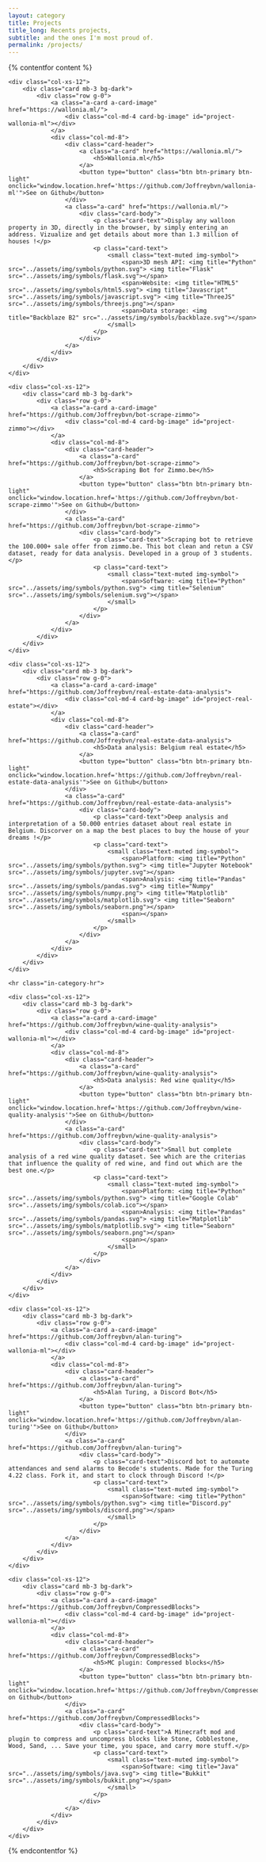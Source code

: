 ```yaml
---
layout: category
title: Projects
title_long: Recents projects,
subtitle: and the ones I'm most proud of.
permalink: /projects/
---
```


{% contentfor content %}

    <div class="col-xs-12">
        <div class="card mb-3 bg-dark">
            <div class="row g-0">
                <a class="a-card a-card-image" href="https://wallonia.ml/">
                    <div class="col-md-4 card-bg-image" id="project-wallonia-ml"></div>
                </a>
                <div class="col-md-8">
                    <div class="card-header">
                        <a class="a-card" href="https://wallonia.ml/">
                            <h5>Wallonia.ml</h5>
                        </a>
                        <button type="button" class="btn btn-primary btn-light" onclick="window.location.href='https://github.com/Joffreybvn/wallonia-ml'">See on Github</button>
                    </div>
                    <a class="a-card" href="https://wallonia.ml/">
                        <div class="card-body">
                            <p class="card-text">Display any walloon property in 3D, directly in the browser, by simply entering an address. Vizualize and get details about more than 1.3 million of houses !</p>
                            <p class="card-text">
                                <small class="text-muted img-symbol">
                                    <span>3D mesh API: <img title="Python" src="../assets/img/symbols/python.svg"> <img title="Flask" src="../assets/img/symbols/flask.svg"></span>
                                    <span>Website: <img title="HTML5" src="../assets/img/symbols/html5.svg"> <img title="Javascript" src="../assets/img/symbols/javascript.svg"> <img title="ThreeJS" src="../assets/img/symbols/threejs.png"></span>
                                    <span>Data storage: <img title="Backblaze B2" src="../assets/img/symbols/backblaze.svg"></span>
                                </small>
                            </p>
                        </div>
                    </a>
                </div>
            </div>
        </div>
    </div>
    
    <div class="col-xs-12">
        <div class="card mb-3 bg-dark">
            <div class="row g-0">
                <a class="a-card a-card-image" href="https://github.com/Joffreybvn/bot-scrape-zimmo">
                    <div class="col-md-4 card-bg-image" id="project-zimmo"></div>
                </a>
                <div class="col-md-8">
                    <div class="card-header">
                        <a class="a-card" href="https://github.com/Joffreybvn/bot-scrape-zimmo">
                            <h5>Scraping Bot for Zimmo.be</h5>
                        </a>
                        <button type="button" class="btn btn-primary btn-light" onclick="window.location.href='https://github.com/Joffreybvn/bot-scrape-zimmo'">See on Github</button>
                    </div>
                    <a class="a-card" href="https://github.com/Joffreybvn/bot-scrape-zimmo">
                        <div class="card-body">
                            <p class="card-text">Scraping bot to retrieve the 100.000+ sale offer from zimmo.be. This bot clean and retun a CSV dataset, ready for data analysis. Developed in a group of 3 students.</p>
                            <p class="card-text">
                                <small class="text-muted img-symbol">
                                    <span>Software: <img title="Python" src="../assets/img/symbols/python.svg"> <img title="Selenium" src="../assets/img/symbols/selenium.svg"></span>
                                </small>
                            </p>
                        </div>
                    </a>
                </div>
            </div>
        </div>
    </div>
    
    <div class="col-xs-12">
        <div class="card mb-3 bg-dark">
            <div class="row g-0">
                <a class="a-card a-card-image" href="https://github.com/Joffreybvn/real-estate-data-analysis">
                    <div class="col-md-4 card-bg-image" id="project-real-estate"></div>
                </a>
                <div class="col-md-8">
                    <div class="card-header">
                        <a class="a-card" href="https://github.com/Joffreybvn/real-estate-data-analysis">
                            <h5>Data analysis: Belgium real estate</h5>
                        </a>
                        <button type="button" class="btn btn-primary btn-light" onclick="window.location.href='https://github.com/Joffreybvn/real-estate-data-analysis'">See on Github</button>
                    </div>
                    <a class="a-card" href="https://github.com/Joffreybvn/real-estate-data-analysis">
                        <div class="card-body">
                            <p class="card-text">Deep analysis and interpretation of a 50.000 entries dataset about real estate in Belgium. Discorver on a map the best places to buy the house of your dreams !</p>
                            <p class="card-text">
                                <small class="text-muted img-symbol">
                                    <span>Platform: <img title="Python" src="../assets/img/symbols/python.svg"> <img title="Jupyter Notebook" src="../assets/img/symbols/jupyter.svg"></span>
                                    <span>Analysis: <img title="Pandas" src="../assets/img/symbols/pandas.svg"> <img title="Numpy" src="../assets/img/symbols/numpy.png"> <img title="Matplotlib" src="../assets/img/symbols/matplotlib.svg"> <img title="Seaborn" src="../assets/img/symbols/seaborn.png"></span>
                                    <span></span>
                                </small>
                            </p>
                        </div>
                    </a>
                </div>
            </div>
        </div>
    </div>
    
    <hr class="in-category-hr">
    
    <div class="col-xs-12">
        <div class="card mb-3 bg-dark">
            <div class="row g-0">
                <a class="a-card a-card-image" href="https://github.com/Joffreybvn/wine-quality-analysis">
                    <div class="col-md-4 card-bg-image" id="project-wallonia-ml"></div>
                </a>
                <div class="col-md-8">
                    <div class="card-header">
                        <a class="a-card" href="https://github.com/Joffreybvn/wine-quality-analysis">
                            <h5>Data analysis: Red wine quality</h5>
                        </a>
                        <button type="button" class="btn btn-primary btn-light" onclick="window.location.href='https://github.com/Joffreybvn/wine-quality-analysis'">See on Github</button>
                    </div>
                    <a class="a-card" href="https://github.com/Joffreybvn/wine-quality-analysis">
                        <div class="card-body">
                            <p class="card-text">Small but complete analysis of a red wine quality dataset. See which are the criterias that influence the quality of red wine, and find out which are the best one.</p>
                            <p class="card-text">
                                <small class="text-muted img-symbol">
                                    <span>Platform: <img title="Python" src="../assets/img/symbols/python.svg"> <img title="Google Colab" src="../assets/img/symbols/colab.ico"></span>
                                    <span>Analysis: <img title="Pandas" src="../assets/img/symbols/pandas.svg"> <img title="Matplotlib" src="../assets/img/symbols/matplotlib.svg"> <img title="Seaborn" src="../assets/img/symbols/seaborn.png"></span>
                                    <span></span>
                                </small>
                            </p>
                        </div>
                    </a>
                </div>
            </div>
        </div>
    </div>
    
    <div class="col-xs-12">
        <div class="card mb-3 bg-dark">
            <div class="row g-0">
                <a class="a-card a-card-image" href="https://github.com/Joffreybvn/alan-turing">
                    <div class="col-md-4 card-bg-image" id="project-wallonia-ml"></div>
                </a>
                <div class="col-md-8">
                    <div class="card-header">
                        <a class="a-card" href="https://github.com/Joffreybvn/alan-turing">
                            <h5>Alan Turing, a Discord Bot</h5>
                        </a>
                        <button type="button" class="btn btn-primary btn-light" onclick="window.location.href='https://github.com/Joffreybvn/alan-turing'">See on Github</button>
                    </div>
                    <a class="a-card" href="https://github.com/Joffreybvn/alan-turing">
                        <div class="card-body">
                            <p class="card-text">Discord bot to automate attendances and send alarms to Becode's students. Made for the Turing 4.22 class. Fork it, and start to clock through Discord !</p>
                            <p class="card-text">
                                <small class="text-muted img-symbol">
                                    <span>Software: <img title="Python" src="../assets/img/symbols/python.svg"> <img title="Discord.py" src="../assets/img/symbols/discord.png"></span>
                                </small>
                            </p>
                        </div>
                    </a>
                </div>
            </div>
        </div>
    </div>
    
    <div class="col-xs-12">
        <div class="card mb-3 bg-dark">
            <div class="row g-0">
                <a class="a-card a-card-image" href="https://github.com/Joffreybvn/CompressedBlocks">
                    <div class="col-md-4 card-bg-image" id="project-wallonia-ml"></div>
                </a>
                <div class="col-md-8">
                    <div class="card-header">
                        <a class="a-card" href="https://github.com/Joffreybvn/CompressedBlocks">
                            <h5>MC plugin: Compressed blocks</h5>
                        </a>
                        <button type="button" class="btn btn-primary btn-light" onclick="window.location.href='https://github.com/Joffreybvn/CompressedBlocks'">See on Github</button>
                    </div>
                    <a class="a-card" href="https://github.com/Joffreybvn/CompressedBlocks">
                        <div class="card-body">
                            <p class="card-text">A Minecraft mod and plugin to compress and uncompress blocks like Stone, Cobblestone, Wood, Sand, ... Save your time, you space, and carry more stuff.</p>
                            <p class="card-text">
                                <small class="text-muted img-symbol">
                                    <span>Software: <img title="Java" src="../assets/img/symbols/java.svg"> <img title="Bukkit" src="../assets/img/symbols/bukkit.png"></span>
                                </small>
                            </p>
                        </div>
                    </a>
                </div>
            </div>
        </div>
    </div>
    
{% endcontentfor %}